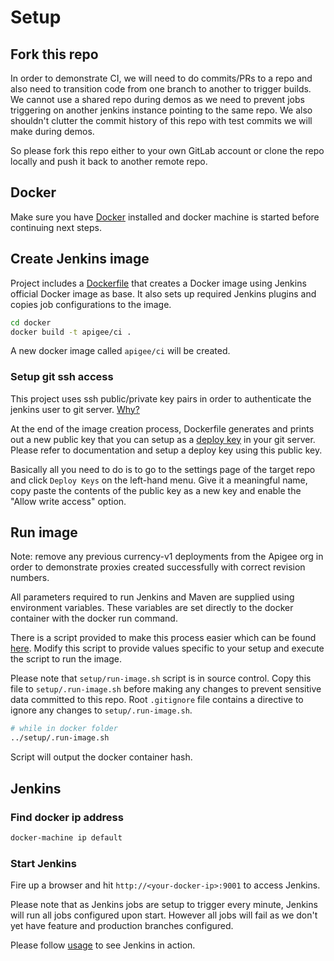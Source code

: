 # Setup

## Fork this repo

In order to demonstrate CI, we will need to do commits/PRs to a repo and
also need to transition code from one branch to another to trigger builds. We
cannot use a shared repo during demos as we need to prevent jobs triggering on
another jenkins instance pointing to the same repo. We also shouldn't clutter
the commit history of this repo with test commits we will make during demos.

So please fork this repo either to your own GitLab account or clone the repo
locally and push it back to another remote repo.

## Docker

Make sure you have [Docker](https://www.docker.com/) installed and docker
machine is started before continuing next steps.

## Create Jenkins image

Project includes a [Dockerfile](docker/Dockerfile) that creates a Docker
image using Jenkins official Docker image as base. It also sets up required
Jenkins plugins and copies job configurations to the image.

```bash
cd docker
docker build -t apigee/ci .
```

A new docker image called `apigee/ci` will be created.

### Setup git ssh access

This project uses ssh public/private key pairs in order to authenticate
the jenkins user to git server. [Why?](faq.md#why-ssh-for-git-authentication)

At the end of the image creation process, Dockerfile generates and prints out a
new public key that you can setup as a [deploy
key](https://developer.github.com/guides/managing-deploy-keys/#deploy-keys) in
your git server. Please refer to documentation and setup a deploy key using this
public key.

Basically all you need to do is to go to the settings page of the target repo
and click `Deploy Keys` on the left-hand menu. Give it a meaningful name, copy
paste the contents of the public key as a new key and enable the "Allow write
access" option.

## Run image

Note: remove any previous currency-v1 deployments from the Apigee org in order
to demonstrate proxies created successfully with correct revision numbers.

All parameters required to run Jenkins and Maven are supplied using environment
variables. These variables are set directly to the docker container with the
docker run command.

There is a script provided to make this process easier which can be found
[here](setup/run-image.sh). Modify this script to provide values specific to
your setup and execute the script to run the image.

Please note that `setup/run-image.sh` script is in source control. Copy this
file to `setup/.run-image.sh` before making any changes to prevent sensitive
data committed to this repo. Root `.gitignore` file contains a directive to
ignore any changes to `setup/.run-image.sh`.

```bash
# while in docker folder
../setup/.run-image.sh
```

Script will output the docker container hash.

## Jenkins

### Find docker ip address

```bash
docker-machine ip default
```

### Start Jenkins

Fire up a browser and hit `http://<your-docker-ip>:9001` to access Jenkins.

Please note that as Jenkins jobs are setup to trigger every minute, Jenkins will
run all jobs configured upon start. However all jobs will fail as we don't yet
have feature and production branches configured.

Please follow [usage](usage.md) to see Jenkins in action.
